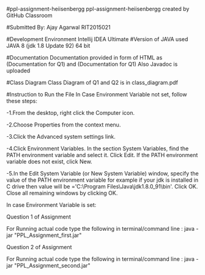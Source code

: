 #ppl-assignment-heiisenbergg
ppl-assignment-heiisenbergg created by GitHub Classroom
 
#Submitted By:
Ajay Agarwal
RIT2015021
 
#Development Environment
Intellij IDEA Ultimate
#Version of JAVA used
JAVA 8 (jdk 1.8 Update 92) 64 bit

#Documentation
Documentation provided in form of HTML as (Documentation for Q1) and (Documentation for Q1)
Also Javadoc is uploaded

#Class Diagram
Class Diagram of Q1 and Q2 is in class_diagram.pdf

#Instruction to Run the File
In Case Environment Variable not set, follow these steps:

 -1.From the desktop, right click the Computer icon.
 
 -2.Choose Properties from the context menu.
 
 -3.Click the Advanced system settings link.
 
 -4.Click Environment Variables. In the section System Variables, find the PATH environment variable and select it. Click Edit. If the PATH environment variable does not exist, click New.
 
 -5.In the Edit System Variable (or New System Variable) window, specify the value of the PATH environment variable for example if your jdk is installed in C drive then value will be ='C:\Program Files\Java\jdk1.8.0_91\bin'. Click OK. Close all remaining windows by clicking OK.
 
 In case Environment Variable is set:
 
 Question 1 of Assignment
 
 For Running actual code type the following in terminal/command line : java -jar "PPL_Assignment_first.jar"
 
 Question 2 of Assignment
 
 For Running actual code type the following in terminal/command line : java -jar "PPL_Assignment_second.jar"
 
